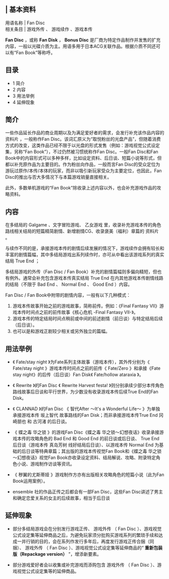 |  **基本资料**  
---  
用语名称  |  Fan Disc   
相关条目  |  游戏外传  、  游戏续作  、游戏本传   
  
**Fan Disc** ，或称 **Fan Disk** ， **Bonus Disc**
是厂商为特定作品制作并发售的扩充内容，一般以光碟介质为主。用语多用于日本ACG关联作品。根据介质不同还可以有“Fan Book”等称呼。

##  目录

  * 1  简介 
  * 2  内容 
  * 3  用法举例 
  * 4  延伸现象 

##  简介

一些作品延长作品的商业周期以及为满足爱好者的需求，会发行补充该作品内容的  资料片  ，一般称作Fan
Disc。该词汇原义为“取悦粉丝的光盘产品”，但随着消费方式的改变，这类作品已经不限于以光盘的形式发售（例如：游戏视觉公式设定集，另称“Fan
Book”），不过仍然被习惯统称作Fan Disc。一般Fan Disc和Fan
Book中的内容形式可以多种多样，比如设定资料、后日谈、短篇小说等形式，但都以补充原作品为主要目的。作为粉丝向作品，一般而言Fan
Disc的受众定位为游玩过原作/本传/本体的玩家，而非以吸引新玩家受众为主要定位，也因此，Fan Disc的推出与否大多情况下与本篇游戏销量直接相关。

此外，多数单机游戏的“Fan Book”除收录上述内容以外，也会补充游戏作品的攻略资料。

##  内容

在多结局的  Galgame  、文字冒险游戏、  乙女游戏  里，收录补充游戏本传的角色路线相关结局的短篇精简剧情、新增剧情CG、收录褒美（福利）章篇的
资料片  。

与续作不同的是，承接游戏本传的剧情后续发展的情况下，游戏续作会拥有较长和丰富的剧情篇幅，其中多结局游戏出系列续作时，亦可从中看出该游戏系列的真实结局
True End  ；

多结局游戏的外传（Fan Disc / Fan Book）补充的剧情篇幅则多偏向精短，但也有例外。通常会补充包含游戏本传真实结局  True End
在内其他游戏本传剧情线路的结局（不限于  Bad End  、  Normal End  、  Good End  ）内容。

Fan Disc / Fan Book中附带的剧情内容，一般有以下几种模式：

  1. 游戏本传故事开始之前的游戏故事，简称前传。例如：《Final Fantasy VII》游戏本传时间点之前的前传故事《核心危机 -Final Fantasy VII-》。 
  2. 游戏本传的特定结局时间点稍前或中间的前述剧情（前日谈）与特定结局后续（后日谈）。 
  3. 也可以是和游戏正剧较少相关或另外独立的篇幅。 

##  用法举例

  * 《  Fate/stay night  》为Fate系列主体故事（游戏本传），其外传分别为《  Fate/stay night  》游戏本传时间点之前的前传《  Fate/Zero  》和承接《Fate stay night》的后传（后日谈）Fan Disk《  Fate/hollow ataraxia  》。 

  * 《  Rewrite  》的Fan Disc 《  Rewrite Harvest festa!  》则分别承续少部分本传角色路线故事后日谈和平行世界，为少数没有收录游戏本传后续True End的Fan Disk。 

  * 《  CLANNAD  》的Fan Disc 《  智代After ～It's a Wonderful Life～  》为单独承接游戏本传  坂上智代  故事路线的Fan Disk；而非承接游戏本传True End  冈崎朋也  和  古河渚  的后日谈。 

  * 《  蝶之毒 华之锁  》的游戏Fan Disc《蝶之毒 华之锁～幻想夜话》收录承接游戏本传的攻略角色的  Bad End  和  Good End  的前日谈或后日谈、  True End  后日谈（游戏本传  真岛芳树  线好结局后日谈）、以游戏本传  Normal End  为基础的后日谈等特典章篇；其出版的游戏本传视觉Fan Book和《蝶之毒 华之锁～幻想夜话》视觉Fan Book亦收录设定资料、结局解说、攻略、附录特定角色小说、游戏制作访谈等资讯。 

  * 《  秽翼的尤斯蒂娅  》游戏制作方亦有出版相关攻略角色的短篇小说（此为Fan Book运用案例）。 

  * ensemble  社的作品正传之后都会有一部Fan Disc，这些Fan Disc讲述了男主和确定恋爱关系的女主的后续故事，相当于后日谈 

##  延伸现象

  * 部分多结局游戏会在分别发行游戏正传、  游戏外传  （  Fan Disc  ）、游戏视觉公式设定集等延伸商品之后，为避免玩家须分批购买游戏系列的繁琐手续和达成一并行销的目的，会在系列作发行多年后，再度发行游戏正传合捆（同捆）、  游戏外传  （  Fan Disc  ）、游戏视觉公式设定集等延伸商品的“ **重新包装版（Repackage version）** ”，增添新要素。 

  * 部分游戏爱好者会以收集或补完游戏而添购包含  游戏外传  （  Fan Disc  ）、游戏视觉公式设定集等的延伸商品。 

